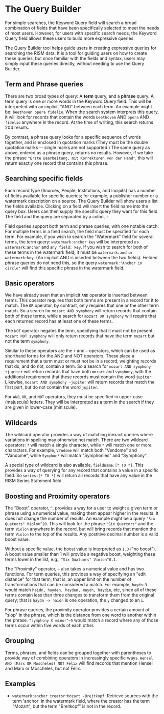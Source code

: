 # The Query Builder

For simple searches, the Keyword Query field will search a broad combination of fields that have been specifically selected to meet the needs of most users. However, for users with specific search needs, the Keyword Query field allows these users to build more expressive queries. 

The Query Builder tool helps guide users in creating expressive queries for searching the RISM data. It is a tool for guiding users on how to create these queries, but once familiar with the fields and syntax, users may simply input these queries directly, without needing to use the Query Builder.

## Term and Phrase queries

There are two broad types of query: A **term** query, and a **phrase** query. A term query is one or more words in the Keyword Query field. This will be interpreted with an implicit "AND" between each term. An example might be: `beethoven opera fidelio`. When the search system interprets this query, it will look for records that contain the words `beethoven` AND `opera` AND `fidelio` anywhere in the record. At the time of writing, this search returns 204 results.

By contrast, a phrase query looks for a specific sequence of words together, and is enclosed in quotation marks (They must be the double quotation marks -- single marks are not supported.) The same query as above, entered as a phrase query, returns no results. However, if we take the phrase `"Erste Bearbeitung, mit Korrekturen von der Hand"`, this will return exactly one record that contains this phrase. 

## Searching specific fields

Each record type (Sources, People, Institutions, and Incipits) has a number of fields available for specific queries; for example, a publisher number or a watermark description on a source. The Query Builder will show users a list the fields available. Clicking on a field will insert the field name into the query box. Users can then supply the specific query they want for this field. The field and the query are separated by a colon, `:`. 

Field queries support both term and phrase queries, with one notable catch: For multiple terms in a field search, the field must be specified for each term. For example, if you wish to search the "Watermark" field for several terms, the term query: `watermark:anchor key` will be interpreted as `watermark:anchor` and `any field: key`. If you wish to search for both of these terms in the watermark field, it must be `watermark:anchor watermark:key`. (An implicit AND is inserted between the two fields). Fielded phrase queries do not need this, so the query `watermark:"Anchor in circle"` will find this specific phrase in the watermark field.

## Basic operators

We have already seen that an implicit `AND` operator is inserted between terms. This operator requires that both terms are present in a record for it to match. The `OR` operator, by contrast, only requires that one or the other term match. So a search for `mozart AND symphony` will return records that contain both of these terms, while a search for `mozart OR symphony` will require that each returned record has at least one of these terms.

The `NOT` operator negates the term, specifying that it must not be present. `mozart NOT symphony` will only return records that have the term `mozart` but not the term `symphony`.

Similar to these operators are the `+` and `-` operators, which can be used as shorthand forms for the AND and NOT operators. These place a requirement that a term must or must not be in a record, weighting records that do, and do not, contain a term. So a search for `mozart AND symphony +jupiter` will return records that have both `mozart` and `symphony`, with the additional requirement that these records must contain the word `jupiter`. Likewise, `mozart AND symphony -jupiter` will return records that match the first part, but do not contain the word `jupiter`.

For `AND`, `OR`, and `NOT` operators, they must be specified in upper-case (majuscule) letters. They will be interpreted as a term in the search if they are given in lower-case (miniscule).

## Wildcards

The wildcard operator provides a way of matching inexact queries where variations in spelling may otherwise not match. There are two wildcard operators: `?` will match a single character, while `*` will match one or more characters. For example, `V?ndome` will match both "Vendome" and "Vandome", while `Symphon*` will match "Symphonies" and "Symphony".

A special type of wildcard is also available, `fieldname:[* TO *]`. This provides a way of querying for any record that contains a value in a specific field. So `series:[* TO *]` will return all records that have any value in the RISM Series Statement field.

## Boosting and Proximity operators

The "Boost" operator, `^`, provides a way for a user to weight a given term or phrase using a numerical value, making them appear higher in the results. It does not change the number of results. An example might be a query `"Six Quatuors" Violon^20`. This will look for the phrase `"Six Quartors"` and the term `Violon` anywhere in the record, but will bring records that mention the term `Violon` to the top of the results. Any postitive decimal number is a valid boost value.

Without a specific value, the boost value is interpreted as `1.0` ("no boost"). A boost value smaller than 1 will provide a negative boost, weighting these terms lower in the list, e.g., `"Six Quatuors" Violon^0.1`.

The "Proximity" operator, `~` also takes a numerical value and has two functions. For term queries, this provides a way of specifying an "edit distance" for that term; that is, an upper limit on the number of transformations that can be considered a match. For example, `haydn~3` would match `haidn, hayden, heyden, maydn, haydin`, etc, since all of these terms contain less than three changes to transform them from the original query; that is `haydn -> haidn` is one operation, the `y` changed to an `i`.

For phrase queries, the proximity operator provides a certain amount of "slop" in the phrase, which is the distance from one word to another within the phrase. `"symphony C minor"~5` would match a record where any of those terms occur within five words of each other.

## Grouping

Terms, phrases, and fields can be grouped together with parentheses to provide way of combining operators in increasingly specific ways. `Hensel AND (Marx OR Moscheles) NOT Felix` will find records that mention Hensel and Marx or Moscheles, but not Felix.

## Examples

- `watermark:anchor creator:Mozart -Breitkopf`: Retrieve sources with the term 'anchor' in the watermark field, where the creator has the term "Mozart", but the term "Breitkopf" is not in the record.
 

